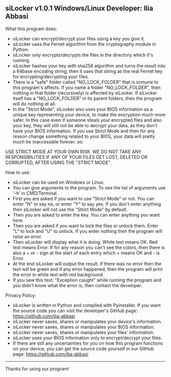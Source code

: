 siLocker v1.0.1  Windows/Linux
Developer: Ilia Abbasi
-----------------------------------


What this program does:

- siLocker can encrypt/decrypt your files using a key you give it.
- siLocker uses the Fernet algorithm from the cryptography module in Python.
- siLocker only encrypts/decrypts the files in the directory which it's running.
- siLocker hashes your key with sha256 algorithm and turns the result into a 64base encoding
string, then it uses that string as the real Fernet key for encrypting/decrypting your files.
- There is a "safe" folder called "NO_LOCK_FOLDER" that is immune to this program's affects. If
you name a folder "NO_LOCK_FOLDER", then nothing in that folder (recursively) is affected by
siLocker. If siLocker itself has a "NO_LOCK_FOLDER" in its parent folders, then the program
will do nothing at all.
- In the "Strict Mode", siLocker also uses your BIOS information as a unique key representing
your device, to make the encryption much more safer. In this case even if someone steals your
encrypted files and also your key, they will still not be able to decrypt your data, as they
don't have your BIOS information. If you use Strict Mode and then for any reason change
something related to your BIOS, your data will pretty much be inaccessible forever. so:

USE STRICT MODE AT YOUR OWN RISK. WE DO NOT TAKE ANY RESPONSIBILITIES IF ANY OF YOUR FILES GET LOST, DELETED OR CORRUPTED, AFTER USING THE "STRICT MODE".


How to use:

- siLocker can be used on Windows or Linux.
- You can give arguments to the program. To see the list of arguments use '-h' in CMD/Terminal.
- First you are asked if you want to use "Strict Mode" or not. You can enter "N" to say no, or
enter "Y" to say yes. If you don't enter anything then siLocker will not use the "Strict Mode"
by default.
- Then you are asked to enter the key. You can enter anything you want here.
- Then you are asked if you want to lock the files or unlock them. Enter "L" to lock and "U" to
unlock. If you enter nothing then the program will raise an error.
- Then siLocker will display what it is doing. White text means OK. Red text means Error. If
for any reason you can't see the colors, then there is also a + or - sign at the start of
each entry which + means OK and - is Error.
- At the end siLocker will output the result. If there was no error then the text will be
green and if any error happened, then the program will print the error in white text with
red background.
- If you saw this text: "Exception caught" while running the program and you didn't know what
the error is, then contact the developer.


Privacy Policy:

- siLocker is written in Python and compiled with Pyinstaller. If you want the source code you
can visit the developer's GitHub page: https://github.com/ilia-abbasi
- siLocker never saves, shares or manipulates your device's information.
- siLocker never saves, shares or manipulates your BIOS information.
- siLocker never saves, shares or manipulates your files' information.
- siLocker uses your BIOS information only to encrypt/decrypt your files.
- If there are still any uncertainties for you on how this program functions on your device,
you can get the source code yourself in our GitHub page: https://github.com/ilia-abbasi


-----------------------------------
Thanks for using our program!
